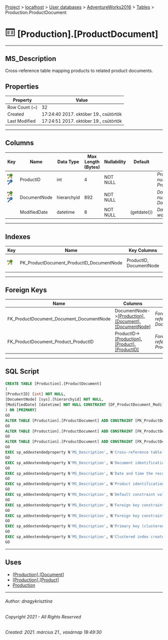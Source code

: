 #### 

[Project](../../../../index.md) > [localhost](../../../index.md) > [User databases](../../index.md) > [AdventureWorks2016](../index.md) > [Tables](Tables.md) > Production.ProductDocument

# ![Tables](../../../../Images/Table32.png) [Production].[ProductDocument]

---

## <a name="#description"></a>MS_Description

Cross-reference table mapping products to related product documents.

## <a name="#properties"></a>Properties

| Property | Value |
|---|---|
| Row Count (~) | 32 |
| Created | 17:24:40 2017. október 19., csütörtök |
| Last Modified | 17:24:51 2017. október 19., csütörtök |


---

## <a name="#columns"></a>Columns

| Key | Name | Data Type | Max Length (Bytes) | Nullability | Default | Description |
|---|---|---|---|---|---|---|
| [![Cluster Primary Key PK_ProductDocument_ProductID_DocumentNode: ProductID\DocumentNode](../../../../Images/pkcluster.png)](#indexes)[![Foreign Keys FK_ProductDocument_Product_ProductID: [Production].[Product].ProductID](../../../../Images/fk.png)](#foreignkeys) | ProductID | int | 4 | NOT NULL |  | _Product identification number. Foreign key to Product.ProductID._ |
| [![Cluster Primary Key PK_ProductDocument_ProductID_DocumentNode: ProductID\DocumentNode](../../../../Images/pkcluster.png)](#indexes)[![Foreign Keys FK_ProductDocument_Document_DocumentNode: [Production].[Document].DocumentNode](../../../../Images/fk.png)](#foreignkeys) | DocumentNode | hierarchyid | 892 | NOT NULL |  | _Document identification number. Foreign key to Document.DocumentNode._ |
|  | ModifiedDate | datetime | 8 | NOT NULL | (getdate()) | _Date and time the record was last updated._ |


---

## <a name="#indexes"></a>Indexes

| Key | Name | Key Columns | Unique | Description |
|---|---|---|---|---|
| [![Cluster Primary Key PK_ProductDocument_ProductID_DocumentNode: ProductID\DocumentNode](../../../../Images/pkcluster.png)](#indexes) | PK_ProductDocument_ProductID_DocumentNode | ProductID, DocumentNode | YES | _Primary key (clustered) constraint_ |


---

## <a name="#foreignkeys"></a>Foreign Keys

| Name | Columns | Description |
|---|---|---|
| FK_ProductDocument_Document_DocumentNode | DocumentNode->[[Production].[Document].[DocumentNode]](Document.md) | _Foreign key constraint referencing Document.DocumentNode._ |
| FK_ProductDocument_Product_ProductID | ProductID->[[Production].[Product].[ProductID]](Product.md) | _Foreign key constraint referencing Product.ProductID._ |


---

## <a name="#sqlscript"></a>SQL Script

```sql
CREATE TABLE [Production].[ProductDocument]
(
[ProductID] [int] NOT NULL,
[DocumentNode] [sys].[hierarchyid] NOT NULL,
[ModifiedDate] [datetime] NOT NULL CONSTRAINT [DF_ProductDocument_ModifiedDate] DEFAULT (getdate())
) ON [PRIMARY]
GO
ALTER TABLE [Production].[ProductDocument] ADD CONSTRAINT [PK_ProductDocument_ProductID_DocumentNode] PRIMARY KEY CLUSTERED  ([ProductID], [DocumentNode]) ON [PRIMARY]
GO
ALTER TABLE [Production].[ProductDocument] ADD CONSTRAINT [FK_ProductDocument_Document_DocumentNode] FOREIGN KEY ([DocumentNode]) REFERENCES [Production].[Document] ([DocumentNode])
GO
ALTER TABLE [Production].[ProductDocument] ADD CONSTRAINT [FK_ProductDocument_Product_ProductID] FOREIGN KEY ([ProductID]) REFERENCES [Production].[Product] ([ProductID])
GO
EXEC sp_addextendedproperty N'MS_Description', N'Cross-reference table mapping products to related product documents.', 'SCHEMA', N'Production', 'TABLE', N'ProductDocument', NULL, NULL
GO
EXEC sp_addextendedproperty N'MS_Description', N'Document identification number. Foreign key to Document.DocumentNode.', 'SCHEMA', N'Production', 'TABLE', N'ProductDocument', 'COLUMN', N'DocumentNode'
GO
EXEC sp_addextendedproperty N'MS_Description', N'Date and time the record was last updated.', 'SCHEMA', N'Production', 'TABLE', N'ProductDocument', 'COLUMN', N'ModifiedDate'
GO
EXEC sp_addextendedproperty N'MS_Description', N'Product identification number. Foreign key to Product.ProductID.', 'SCHEMA', N'Production', 'TABLE', N'ProductDocument', 'COLUMN', N'ProductID'
GO
EXEC sp_addextendedproperty N'MS_Description', N'Default constraint value of GETDATE()', 'SCHEMA', N'Production', 'TABLE', N'ProductDocument', 'CONSTRAINT', N'DF_ProductDocument_ModifiedDate'
GO
EXEC sp_addextendedproperty N'MS_Description', N'Foreign key constraint referencing Document.DocumentNode.', 'SCHEMA', N'Production', 'TABLE', N'ProductDocument', 'CONSTRAINT', N'FK_ProductDocument_Document_DocumentNode'
GO
EXEC sp_addextendedproperty N'MS_Description', N'Foreign key constraint referencing Product.ProductID.', 'SCHEMA', N'Production', 'TABLE', N'ProductDocument', 'CONSTRAINT', N'FK_ProductDocument_Product_ProductID'
GO
EXEC sp_addextendedproperty N'MS_Description', N'Primary key (clustered) constraint', 'SCHEMA', N'Production', 'TABLE', N'ProductDocument', 'CONSTRAINT', N'PK_ProductDocument_ProductID_DocumentNode'
GO
EXEC sp_addextendedproperty N'MS_Description', N'Clustered index created by a primary key constraint.', 'SCHEMA', N'Production', 'TABLE', N'ProductDocument', 'INDEX', N'PK_ProductDocument_ProductID_DocumentNode'
GO

```


---

## <a name="#uses"></a>Uses

* [[Production].[Document]](Document.md)
* [[Production].[Product]](Product.md)
* [Production](../Security/Schemas/Production.md)


---

###### Author:  dnagykrisztina

###### Copyright 2021 - All Rights Reserved

###### Created: 2021. március 21., vasárnap 18:49:30

